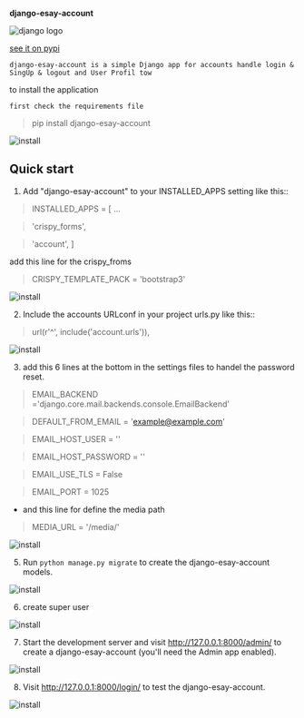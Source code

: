 
**django-esay-account**


![django logo](http://djangostars.com/blog/content/images/2017/03/Screenshot_812123.png)


[see it on pypi  ](https://pypi.python.org/pypi?:action=display&name=django-esay-account&version=0.0.2)


 `django-esay-account is a simple Django app for accounts handle login & SingUp & logout and User Profil tow`

to install the application


`first check the requirements file`

>pip install django-esay-account

![install](https://github.com/mhadiahmed/accounts/blob/master/docs/pip_install.gif)



Quick start
-----------

1. Add "django-esay-account" to your INSTALLED_APPS setting like this::

>    INSTALLED_APPS = [
>        ...


>    'crispy_forms',


>    'account',
>    ]
  
  
  add this line for the crispy_froms



>CRISPY_TEMPLATE_PACK = 'bootstrap3'


![install](https://github.com/mhadiahmed/accounts/blob/master/docs/setting1.gif)


2. Include the accounts URLconf in your project urls.py like this::

>   url(r'^', include('account.urls')),


![install](https://github.com/mhadiahmed/accounts/blob/master/docs/seturls.gif)

3. add this 6 lines at the bottom in the settings files to handel the password reset.


 >EMAIL_BACKEND ='django.core.mail.backends.console.EmailBackend' 
	
 >DEFAULT_FROM_EMAIL = 'example@example.com'
	
 >EMAIL_HOST_USER = ''
	
 >EMAIL_HOST_PASSWORD = ''
	
 >EMAIL_USE_TLS = False 
	
 >EMAIL_PORT = 1025

* and this line for define the media path

>MEDIA_URL = '/media/'



![install](https://github.com/mhadiahmed/accounts/blob/master/docs/settings2.gif)



5. Run `python manage.py migrate` to create the django-esay-account models.



![install](https://github.com/mhadiahmed/accounts/blob/master/docs/migrate.gif)

6. create super user 



![install](https://github.com/mhadiahmed/accounts/blob/master/docs/superuser.gif)

7. Start the development server and visit http://127.0.0.1:8000/admin/
   to create a django-esay-account (you'll need the Admin app enabled).
   
   
![install](https://github.com/mhadiahmed/accounts/blob/master/docs/runserver.gif)


8. Visit http://127.0.0.1:8000/login/ to test the  django-esay-account.



![install](https://github.com/mhadiahmed/accounts/blob/master/docs/login.gif)
